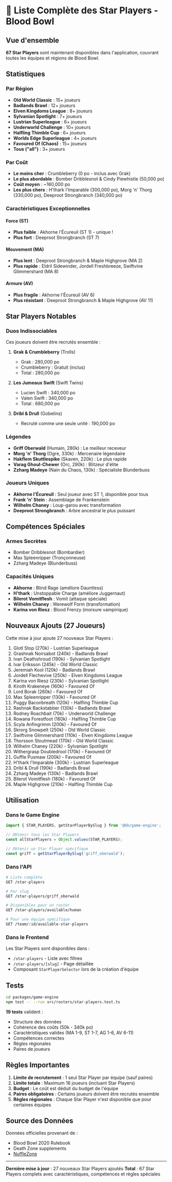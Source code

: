 # 🌟 Liste Complète des Star Players - Blood Bowl

## Vue d'ensemble

**67 Star Players** sont maintenant disponibles dans l'application, couvrant toutes les équipes et régions de Blood Bowl.

## Statistiques

### Par Région

- **Old World Classic** : 15+ joueurs
- **Badlands Brawl** : 12+ joueurs
- **Elven Kingdoms League** : 8+ joueurs
- **Sylvanian Spotlight** : 7+ joueurs
- **Lustrian Superleague** : 6+ joueurs
- **Underworld Challenge** : 10+ joueurs
- **Halfling Thimble Cup** : 6+ joueurs
- **Worlds Edge Superleague** : 4+ joueurs
- **Favoured Of (Chaos)** : 15+ joueurs
- **Tous ("all")** : 3+ joueurs

### Par Coût

- **Le moins cher** : Crumbleberry (0 po - inclus avec Grak)
- **Le plus abordable** : Bomber Dribblesnot & Cindy Piewhistle (50,000 po)
- **Coût moyen** : ~160,000 po
- **Les plus chers** : H'thark l'Imparable (300,000 po), Morg 'n' Thorg (330,000 po), Deeproot Strongbranch (340,000 po)

### Caractéristiques Exceptionnelles

#### Force (ST)
- **Plus faible** : Akhorne l'Écureuil (ST 1) - unique !
- **Plus fort** : Deeproot Strongbranch (ST 7)

#### Mouvement (MA)
- **Plus lent** : Deeproot Strongbranch & Maple Highgrove (MA 2)
- **Plus rapide** : Eldril Sidewinder, Jordell Freshbreeze, Swiftvine Glimmershard (MA 8)

#### Armure (AV)
- **Plus fragile** : Akhorne l'Écureuil (AV 6)
- **Plus résistant** : Deeproot Strongbranch & Maple Highgrove (AV 11)

## Star Players Notables

### Duos Indissociables

Ces joueurs doivent être recrutés ensemble :

1. **Grak & Crumbleberry** (Trolls)
   - Grak : 280,000 po
   - Crumbleberry : Gratuit (inclus)
   - Total : 280,000 po

2. **Les Jumeaux Swift** (Swift Twins)
   - Lucien Swift : 340,000 po
   - Valen Swift : 340,000 po
   - Total : 680,000 po

3. **Dribl & Drull** (Gobelins)
   - Recruté comme une seule unité : 190,000 po

### Légendes

- **Griff Oberwald** (Humain, 280k) : Le meilleur receveur
- **Morg 'n' Thorg** (Ogre, 330k) : Mercenaire légendaire
- **Hakflem Skuttlespike** (Skaven, 220k) : Le plus rapide
- **Varag Ghoul-Chewer** (Orc, 290k) : Blitzeur d'élite
- **Zzharg Madeye** (Nain du Chaos, 130k) : Spécialiste Blunderbuss

### Joueurs Uniques

- **Akhorne l'Écureuil** : Seul joueur avec ST 1, disponible pour tous
- **Frank 'n' Stein** : Assemblage de Frankenstein
- **Wilhelm Chaney** : Loup-garou avec transformation
- **Deeproot Strongbranch** : Arbre ancestral le plus puissant

## Compétences Spéciales

### Armes Secrètes
- Bomber Dribblesnot (Bombardier)
- Max Spleenripper (Tronçonneuse)
- Zzharg Madeye (Blunderbuss)

### Capacités Uniques
- **Akhorne** : Blind Rage (améliore Dauntless)
- **H'thark** : Unstoppable Charge (améliore Juggernaut)
- **Bilerot Vomitflesh** : Vomit (attaque spéciale)
- **Wilhelm Chaney** : Werewolf Form (transformation)
- **Karina von Riesz** : Blood Frenzy (morsure vampirique)

## Nouveaux Ajouts (27 Joueurs)

Cette mise à jour ajoute 27 nouveaux Star Players :

1. Glotl Stop (270k) - Lustrian Superleague
2. Grashnak Noirsabot (240k) - Badlands Brawl
3. Ivan Deathshroud (190k) - Sylvanian Spotlight
4. Ivar Eriksson (245k) - Old World Classic
5. Jeremiah Kool (120k) - Badlands Brawl
6. Jordell Flechevive (250k) - Elven Kingdoms League
7. Karina von Riesz (230k) - Sylvanian Spotlight
8. Kiroth Krakeneye (160k) - Favoured Of
9. Lord Borak (260k) - Favoured Of
10. Max Spleenripper (130k) - Favoured Of
11. Puggy Baconbreath (120k) - Halfling Thimble Cup
12. Rashnak Backstabber (130k) - Badlands Brawl
13. Rodney Roachbait (70k) - Underworld Challenge
14. Rowana Forestfoot (160k) - Halfling Thimble Cup
15. Scyla Anfingrimm (200k) - Favoured Of
16. Skrorg Snowpelt (250k) - Old World Classic
17. Swiftvine Glimmershard (110k) - Elven Kingdoms League
18. Thorsson Stoutmead (170k) - Old World Classic
19. Wilhelm Chaney (220k) - Sylvanian Spotlight
20. Withergrasp Doubledrool (170k) - Favoured Of
21. Guffle Pusmaw (200k) - Favoured Of
22. H'thark l'Imparable (300k) - Lustrian Superleague
23. Dribl & Drull (190k) - Badlands Brawl
24. Zzharg Madeye (130k) - Badlands Brawl
25. Bilerot Vomitflesh (180k) - Favoured Of
26. Maple Highgrove (210k) - Halfling Thimble Cup

## Utilisation

### Dans le Game Engine

```typescript
import { STAR_PLAYERS, getStarPlayerBySlug } from '@bb/game-engine';

// Obtenir tous les Star Players
const allStarPlayers = Object.values(STAR_PLAYERS);

// Obtenir un Star Player spécifique
const griff = getStarPlayerBySlug('griff_oberwald');
```

### Dans l'API

```bash
# Liste complète
GET /star-players

# Par slug
GET /star-players/griff_oberwald

# Disponibles pour un roster
GET /star-players/available/human

# Pour une équipe spécifique
GET /team/:id/available-star-players
```

### Dans le Frontend

Les Star Players sont disponibles dans :
- `/star-players` - Liste avec filtres
- `/star-players/[slug]` - Page détaillée
- Composant `StarPlayerSelector` lors de la création d'équipe

## Tests

```bash
cd packages/game-engine
npm test -- --run src/rosters/star-players.test.ts
```

**19 tests** valident :
- Structure des données
- Cohérence des coûts (50k - 340k po)
- Caractéristiques valides (MA 1-9, ST 1-7, AG 1-6, AV 6-11)
- Compétences correctes
- Règles régionales
- Paires de joueurs

## Règles Importantes

1. **Limite de recrutement** : 1 seul Star Player par équipe (sauf paires)
2. **Limite totale** : Maximum 16 joueurs (incluant Star Players)
3. **Budget** : Le coût est déduit du budget de l'équipe
4. **Paires obligatoires** : Certains joueurs doivent être recrutés ensemble
5. **Règles régionales** : Chaque Star Player n'est disponible que pour certaines équipes

## Source des Données

Données officielles provenant de :
- Blood Bowl 2020 Rulebook
- Death Zone supplements
- [NuffleZone](https://nufflezone.com/fr/star-player/)

---

**Dernière mise à jour** : 27 nouveaux Star Players ajoutés
**Total** : 67 Star Players complets avec caractéristiques, compétences et règles spéciales

